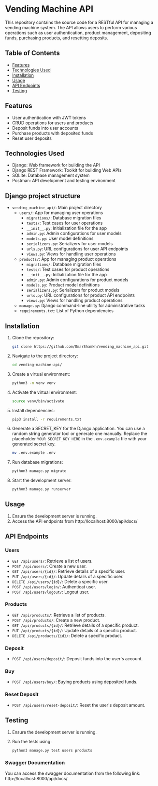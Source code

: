 # Vending Machine API
This repository contains the source code for a RESTful API for managing a vending machine system. The API allows users to perform various operations such as user authentication, product management, depositing funds, purchasing products, and resetting deposits.

## Table of Contents

- [Features](#features)
- [Technologies Used](#technologies-used)
- [Installation](#installation)
- [Usage](#usage)
- [API Endpoints](#api-endpoints)
- [Testing](#testing)

## Features

- User authentication with JWT tokens
- CRUD operations for users and products
- Deposit funds into user accounts
- Purchase products with deposited funds
- Reset user deposits

## Technologies Used

- Django: Web framework for building the API
- Django REST Framework: Toolkit for building Web APIs
- SQLite: Database management system
- Postman: API development and testing environment


## Django project structure

- `vending_machine_api/`: Main project directory
    - `users/`: App for managing user operations
        - `migrations/`: Database migration files
        - `tests/`: Test cases for user operations
        - `__init__.py`: Initialization file for the app
        - `admin.py`: Admin configurations for user models
        - `models.py`: User model definitions
        - `serializers.py`: Serializers for user models
        - `urls.py`: URL configurations for user API endpoints
        - `views.py`: Views for handling user operations
    - `products/`: App for managing product operations
        - `migrations/`: Database migration files
        - `tests/`: Test cases for product operations
        - `__init__.py`: Initialization file for the app
        - `admin.py`: Admin configurations for product models
        - `models.py`: Product model definitions
        - `serializers.py`: Serializers for product models
        - `urls.py`: URL configurations for product API endpoints
        - `views.py`: Views for handling product operations
    - `manage.py`: Django command-line utility for administrative tasks
    - `requirements.txt`: List of Python dependencies

## Installation

1. Clone the repository:

    ```bash
    git clone https://github.com/OmarShamkh/vending_machine_api.git
    ```

2. Navigate to the project directory:

    ```bash
    cd vending-machine-api/
    ```

3. Create a virtual environment:

    ```bash
    python3 -m venv venv
    ```

4. Activate the virtual environment:

    ```bash
    source venv/bin/activate
    ```

5. Install dependencies:

    ```bash
    pip3 install -r requirements.txt
    ```

6. Generate a SECRET_KEY for the Django application. You can use a random string generator tool or generate one manually. Replace the placeholder `YOUR_SECRET_KEY_HERE` in the `.env.example` file with your generated secret key.
    
    ```bash
    mv .env.example .env
    ```

7. Run database migrations:

    ```bash
    python3 manage.py migrate
    ```

8. Start the development server:

    ```bash
    python3 manage.py runserver
    ```

## Usage

1. Ensure the development server is running.
2. Access the API endpoints from http://localhost:8000/api/docs/

## API Endpoints

### Users

- `GET /api/users/`: Retrieve a list of users.
- `POST /api/users/`: Create a new user.
- `GET /api/users/{id}/`: Retrieve details of a specific user.
- `PUT /api/users/{id}/`: Update details of a specific user.
- `DELETE /api/users/{id}/`: Delete a specific user.
- `POST /api/users/login/`: Authenticat user.
- `POST /api/users/logout/`: Logout user.

### Products

- `GET /api/products/`: Retrieve a list of products.
- `POST /api/products/`: Create a new product.
- `GET /api/products/{id}/`: Retrieve details of a specific product.
- `PUT /api/products/{id}/`: Update details of a specific product.
- `DELETE /api/products/{id}/`: Delete a specific product.

### Deposit

- `POST /api/users/deposit/`: Deposit funds into the user's account.

### Buy

- `POST /api/users/buy/`: Buying products using deposited funds.

### Reset Deposit

- `POST /api/users/reset-deposit/`: Reset the user's deposit amount.

## Testing

1. Ensure the development server is running.
2. Run the tests using:

    ```bash
    python3 manage.py test users products
    ```
### Swagger Documentation
You can access the swagger documentation from the following link:
http://localhost:8000/api/docs/

